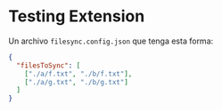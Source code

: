 # Testing Extension

Un archivo `filesync.config.json` que tenga esta forma:

```json
{
  "filesToSync": [
    ["./a/f.txt", "./b/f.txt"],
    ["./a/g.txt", "./b/g.txt"]
  ]
}
```
